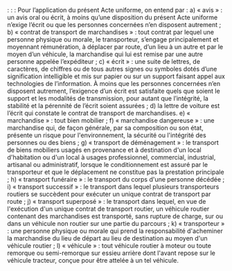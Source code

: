 :
:
:
Pour l’application du présent Acte uniforme, on entend par :
a) « avis » : un avis oral ou écrit, à moins qu’une disposition du présent Acte uniforme n’exige l’écrit ou que les
personnes concernées n’en disposent autrement ;
b) « contrat de transport de marchandises » : tout contrat par lequel une personne physique ou morale, le
transporteur, s’engage principalement et moyennant rémunération, à déplacer par route, d’un lieu à un autre et par
le moyen d’un véhicule, la marchandise qui lui est remise par une autre personne appelée l’expéditeur ;
c) « écrit » : une suite de lettres, de caractères, de chiffres ou de tous autres signes ou symboles dotés d’une
signification intelligible et mis sur papier ou sur un support faisant appel aux technologies de l’information.
À moins que les personnes concernées n’en disposent autrement, l’exigence d’un écrit est satisfaite quels que
soient le support et les modalités de transmission, pour autant que l’intégrité, la stabilité et la pérennité de l’écrit
soient assurées ;
d) la lettre de voiture est l’écrit qui constate le contrat de transport de marchandises.
e) « marchandise » : tout bien mobilier ;
f) « marchandise dangereuse » : une marchandise qui, de façon générale, par sa composition ou son état, présente
un risque pour l'environnement, la sécurité ou l'intégrité des personnes ou des biens ;
g) « transport de déménagement » : le transport de biens mobiliers usagés en provenance et à destination d'un
local d'habitation ou d'un local à usages professionnel, commercial, industrial, artisanal ou administratif, lorsque le
conditionnement est assuré par le transporteur et que le déplacement ne constitue pas la prestation principale ;
h) « transport funéraire » : le transport du corps d'une personne décédée ;
i) « transport successif » : le transport dans lequel plusieurs transporteurs routiers se succèdent pour exécuter un
unique contrat de transport par route ;
j) « transport superposé » : le transport dans lequel, en vue de l'exécution d'un unique contrat de transport routier,
un véhicule routier contenant des marchandises est transporté, sans rupture de charge, sur ou dans un véhicule
non routier sur une partie du parcours ;
k) « transporteur » : une personne physique ou morale qui prend la responsabilité d'acheminer la marchandise du
lieu de départ au lieu de destination au moyen d'un véhicule routier ;
l) « véhicule » : tout véhicule routier à moteur ou toute remorque ou semi-remorque sur essieu arrière dont l'avant
repose sur le véhicule tracteur, conçue pour être attelée à un tel véhicule.